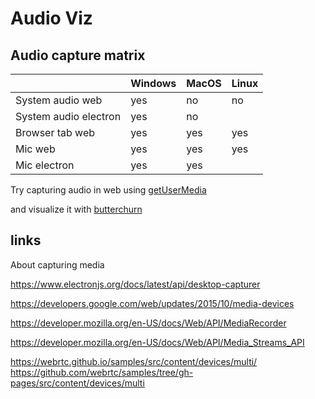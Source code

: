 # Audio Viz

## Audio capture matrix

|                       | Windows | MacOS     | Linux  |
| --------------------- | ------- | --------- | ------ |
| System audio web      | yes     | no        | no     |
| System audio electron | yes     | no        |        |
| Browser tab web       | yes     | yes       | yes    |
| Mic web               | yes     | yes       | yes    |
| Mic electron          | yes     | yes       |        |

Try capturing audio in web using [getUserMedia](https://developer.mozilla.org/en-US/docs/Web/API/MediaDevices/getUserMedia)

and visualize it with [butterchurn](https://github.com/jberg/butterchurn)

## links

About capturing media

https://www.electronjs.org/docs/latest/api/desktop-capturer

https://developers.google.com/web/updates/2015/10/media-devices

https://developer.mozilla.org/en-US/docs/Web/API/MediaRecorder

https://developer.mozilla.org/en-US/docs/Web/API/Media_Streams_API

https://webrtc.github.io/samples/src/content/devices/multi/
https://github.com/webrtc/samples/tree/gh-pages/src/content/devices/multi
